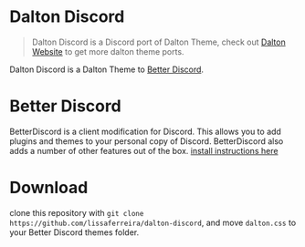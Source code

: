 # Dalton Discord

> Dalton Discord is a Discord port of Dalton Theme, check out [Dalton Website](https://lissaferreira.github.io/dalton-website/) to get more dalton theme ports.

Dalton Discord is a Dalton Theme to [Better Discord](https://github.com/rauenzi/BetterDiscordApp).

# Better Discord

BetterDiscord is a client modification for Discord. This allows you to add plugins and themes to your personal copy of Discord. BetterDiscord also adds a number of other features out of the box. [install instructions here](https://github.com/rauenzi/BetterDiscordApp)

# Download

clone this repository with `git clone https://github.com/lissaferreira/dalton-discord`, and move `dalton.css` to your Better Discord themes folder.
